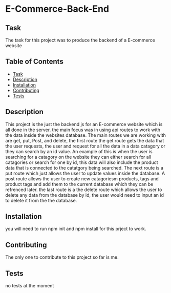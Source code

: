 # E-Commerce-Back-End

## Task
The task for this project was to produce the backend of a E-commerce website

## Table of Contents
- [Task](#task)
- [Description](#description)
- [Installation](#installation)
- [Contributing](#contributing)
- [Tests](#tests)

## Description
This project is the just the backend js for an E-commerce website which is all done in the server. the main focus was in using api routes to work with the data inside the websites database. The main routes we are working with are get, put, Post, and delete, the first route the get route gets the data that the user requests, the user and request for all the data in a data catagory or they can search by an id value. An example of this is when the user is searching for a catagory on the website they can either search for all catagories or search for one by id, this data will also include the product data that is connected to the catatgory being searched. The next route is a put route which just allows the user to update values inside the database. A post route allows the user to create new catagoriesm products, tags and product tags and add them to the current database which they can be refrenced later. the last route is a the delete route which allows the user to delete any data from the database by id, the user would need to input an id to delete it from the the database. 


## Installation
you will need to run npm init and npm install for this prject to work. 

## Contributing
The only one to contribute to this project so far is me.


## Tests
no tests at the moment